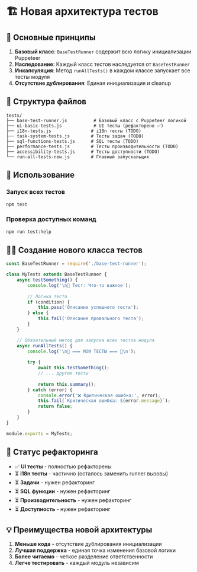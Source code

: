 # 🏗️ Новая архитектура тестов

## 🎯 Основные принципы

1. **Базовый класс**: `BaseTestRunner` содержит всю логику инициализации Puppeteer
2. **Наследование**: Каждый класс тестов наследуется от `BaseTestRunner`
3. **Инкапсуляция**: Метод `runAllTests()` в каждом классе запускает все тесты модуля
4. **Отсутствие дублирования**: Единая инициализация и cleanup

## 📁 Структура файлов

```
tests/
├── base-test-runner.js          # Базовый класс с Puppeteer логикой
├── ui-basic-tests.js            # UI тесты (рефакторено ✅)
├── i18n-tests.js               # i18n тесты (TODO)
├── task-system-tests.js        # Тесты задач (TODO)
├── sql-functions-tests.js      # SQL тесты (TODO)
├── performance-tests.js        # Тесты производительности (TODO)
├── accessibility-tests.js      # Тесты доступности (TODO)
└── run-all-tests-new.js        # Главный запускальщик
```

## 🚀 Использование

### Запуск всех тестов
```bash
npm test
```

### Проверка доступных команд
```bash
npm run test:help
```

## 👨‍💻 Создание нового класса тестов

```javascript
const BaseTestRunner = require('./base-test-runner');

class MyTests extends BaseTestRunner {
    async testSomething() {
        console.log('\n🧪 Тест: Что-то важное');
        
        // Логика теста
        if (condition) {
            this.pass('Описание успешного теста');
        } else {
            this.fail('Описание провального теста');
        }
    }

    // Обязательный метод для запуска всех тестов модуля
    async runAllTests() {
        console.log('\n🎯 === МОИ ТЕСТЫ === 🎯\n');
        
        try {
            await this.testSomething();
            // ... другие тесты
            
            return this.summary();
        } catch (error) {
            console.error('❌ Критическая ошибка:', error);
            this.fail(`Критическая ошибка: ${error.message}`);
            return false;
        }
    }
}

module.exports = MyTests;
```

## 🔄 Статус рефакторинга

- ✅ **UI тесты** - полностью рефакторены
- ⏳ **i18n тесты** - частично (осталось заменить runner вызовы)
- ⏳ **Задачи** - нужен рефакторинг
- ⏳ **SQL функции** - нужен рефакторинг  
- ⏳ **Производительность** - нужен рефакторинг
- ⏳ **Доступность** - нужен рефакторинг

## 💡 Преимущества новой архитектуры

1. **Меньше кода** - отсутствие дублирования инициализации
2. **Лучшая поддержка** - единая точка изменения базовой логики
3. **Более читаемо** - четкое разделение ответственности
4. **Легче тестировать** - каждый модуль независим